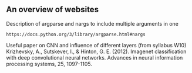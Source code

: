 ## An overview of websites
Description of argparse and nargs to include multiple arguments in one

``https://docs.python.org/3/library/argparse.html#nargs``

Useful paper on CNN and influence of different layers (from syllabus W10)
Krizhevsky, A., Sutskever, I., & Hinton, G. E. (2012). Imagenet classification with deep convolutional neural networks. Advances in neural information processing systems, 25, 1097-1105.
